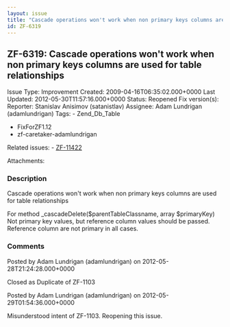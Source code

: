 ```yaml
---
layout: issue
title: "Cascade operations won't work when non primary keys columns are used for table relationships"
id: ZF-6319
---
```


ZF-6319: Cascade operations won't work when non primary keys columns are used for table relationships
-----------------------------------------------------------------------------------------------------

 Issue Type: Improvement Created: 2009-04-16T06:35:02.000+0000 Last Updated: 2012-05-30T11:57:16.000+0000 Status: Reopened Fix version(s): 
 Reporter:  Stanislav Anisimov (satanistlav)  Assignee:  Adam Lundrigan (adamlundrigan)  Tags: - Zend\_Db\_Table
- FixForZF1.12
- zf-caretaker-adamlundrigan
 
 Related issues: - [ZF-11422](/issues/browse/ZF-11422)
 
 Attachments: 
### Description

Cascade operations won't work when non primary keys columns are used for table relationships

For method \_cascadeDelete($parentTableClassname, array $primaryKey) Not primary key values, but reference column values should be passed. Reference column are not primary in all cases.

 

 

### Comments

Posted by Adam Lundrigan (adamlundrigan) on 2012-05-28T21:24:28.000+0000

Closed as Duplicate of ZF-1103

 

 

Posted by Adam Lundrigan (adamlundrigan) on 2012-05-29T01:54:36.000+0000

Misunderstood intent of ZF-1103. Reopening this issue.

 

 